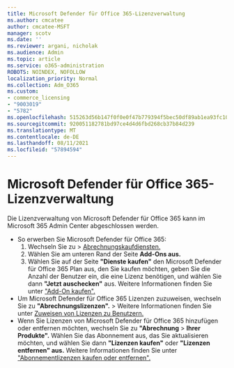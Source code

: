 ```yaml
---
title: Microsoft Defender für Office 365-Lizenzverwaltung
ms.author: cmcatee
author: cmcatee-MSFT
manager: scotv
ms.date: ''
ms.reviewer: argani, nicholak
ms.audience: Admin
ms.topic: article
ms.service: o365-administration
ROBOTS: NOINDEX, NOFOLLOW
localization_priority: Normal
ms.collection: Adm_O365
ms.custom:
- commerce_licensing
- "9003019"
- "5782"
ms.openlocfilehash: 515263d56b147f0f0e0f47b779394f5bec50df89ab1ea93fc1042384270a2ba3
ms.sourcegitcommit: 920051182781bd97ce4d4d6fbd268cb37b84d239
ms.translationtype: MT
ms.contentlocale: de-DE
ms.lasthandoff: 08/11/2021
ms.locfileid: "57894594"
---
```

# <a name="microsoft-defender-for-office-365-license-management"></a>Microsoft Defender für Office 365-Lizenzverwaltung

Die Lizenzverwaltung von Microsoft Defender für Office 365 kann im Microsoft 365 Admin Center abgeschlossen werden.

- So erwerben Sie Microsoft Defender für Office 365:
    1. Wechseln Sie zu  >  [Abrechnungskaufdiensten.](https://go.microsoft.com/fwlink/p/?linkid=868433)
    2. Wählen Sie am unteren Rand der Seite **Add-Ons aus.**
    3. Wählen Sie auf der Seite **"Dienste kaufen"** den Microsoft Defender für Office 365 Plan aus, den Sie kaufen möchten, geben Sie die Anzahl der Benutzer ein, die eine Lizenz benötigen, und wählen Sie dann **"Jetzt auschecken"** aus. Weitere Informationen finden Sie unter ["Add-On kaufen".](https://docs.microsoft.com/microsoft-365/commerce/buy-or-edit-an-add-on)
- Um Microsoft Defender für Office 365 Lizenzen zuzuweisen, wechseln Sie zu **"Abrechnungslizenzen".**  >   Weitere Informationen finden Sie unter [Zuweisen von Lizenzen zu Benutzern.](https://docs.microsoft.com/microsoft-365/admin/manage/assign-licenses-to-users)
- Wenn Sie Lizenzen von Microsoft Defender für Office 365 hinzufügen oder entfernen möchten, wechseln Sie zu **"Abrechnung**  >  **Ihrer Produkte".** Wählen Sie das Abonnement aus, das Sie aktualisieren möchten, und wählen Sie dann **"Lizenzen kaufen"** oder **"Lizenzen entfernen" aus.** Weitere Informationen finden Sie unter ["Abonnementlizenzen kaufen oder entfernen".](https://docs.microsoft.com/microsoft-365/commerce/licenses/buy-licenses)